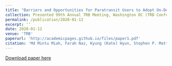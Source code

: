 ```yaml
---
title: "Barriers and Opportunities for Paratransit Users to Adopt On-Demand Micro Transit"
collection: Presented 99th Annual TRB Meeting, Washington DC (TRB Conference)
permalink: /publication/2020-01-12
excerpt: ''
date: 2020-01-12
venue: 'TRB'
paperurl: 'http://academicpages.github.io/files/paper1.pdf'
citation: 'Md Mintu Miah, Farah Naz, Kyung (Kate) Hyun, Stephen P. Mattingly, Courtney Cronley, N. F. (2020). Barriers and Opportunities for Paratransit Users to Adopt On-Demand Micro Transit. Transportation Research Board 99th Annual Meeting.'
---
```



[Download paper here](https://www.sciencedirect.com/science/article/pii/S0739885920301992)



